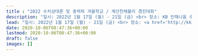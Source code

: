 ```yaml
---
title : "2022 수치상대론 및 중력파 겨울학교 / 계산천체물리 경진대회"
description: "일시: 2022년 1월 17일 (월) - 21일 (금) <br> 장소: KB 인재니움 수원 (경기 수원시 장안구 팔달로303번길 2)"
lead: "일시: 2022년 1월 17일 (월) - 21일 (금) <br> 장소: <a href='http://kko.to/0dm9rw7c6' target='_blank'>KB 인재니움 수원</a> (경기 수원시 장안구 팔달로303번길 2)"
date: 2020-10-06T08:47:36+00:00
lastmod: 2020-10-06T08:47:36+00:00
draft: false
images: []
---
```


